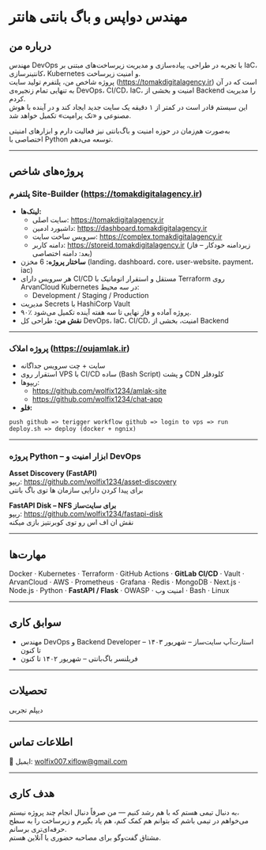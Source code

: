 # مهندس دواپس و باگ بانتی هانتر

## درباره من  
مهندس DevOps با تجربه در طراحی، پیاده‌سازی و مدیریت زیرساخت‌های مبتنی بر IaC، کانتینرسازی، Kubernetes و امنیت زیرساخت.  
پروژه شاخص من، پلتفرم تولید سایت (https://tomakdigitalagency.ir) است که در آن به تنهایی تمام زنجیره‌ی DevOps، CI/CD، IaC، امنیت و بخشی از Backend را مدیریت کردم.  
این سیستم قادر است در کمتر از ۱ دقیقه یک سایت جدید ایجاد کند و در آینده با هوش مصنوعی و «تک پرامپت» تکمیل خواهد شد.  

به‌صورت هم‌زمان در حوزه امنیت و باگ‌بانتی نیز فعالیت دارم و ابزارهای امنیتی اختصاصی با Python توسعه می‌دهم.

---

## پروژه‌های شاخص  

### **پلتفرم Site-Builder (https://tomakdigitalagency.ir)**  
- **لینک‌ها:**
  - سایت اصلی: https://tomakdigitalagency.ir  
  - داشبورد ادمین: https://dashboard.tomakdigitalagency.ir  
  - سرویس ساخت سایت: https://complex.tomakdigitalagency.ir  
  - دامنه کاربر: https://storeid.tomakdigitalagency.ir (زیردامنه خودکار – فاز بعد: دامنه اختصاصی)  
- **ساختار پروژه:** 6 مخزن (landing، dashboard، core، user-website، payment، iac)  
- هر سرویس دارای CI/CD مستقل و استقرار اتوماتیک با Terraform روی ArvanCloud Kubernetes در سه محیط:
  - Development / Staging / Production  
- مدیریت Secrets با HashiCorp Vault  
- ۹۰٪ پروژه آماده و فاز نهایی تا سه هفته آینده تکمیل می‌شود.  
- **نقش من:** طراحی کل DevOps، IaC، CI/CD، امنیت، بخشی از Backend  

---

### **پروژه املاک (https://oujamlak.ir)**  
- سایت + چت سرویس جداگانه  
- استقرار روی VPS با CI/CD ساده (Bash Script) و پشت CDN کلودفلر  
- ریپوها:
  - https://github.com/wolfix1234/amlak-site  
  - https://github.com/wolfix1234/chat-app  
- **فلو:**  
```
push github => terigger workflow github => login to vps => run deploy.sh => deploy (docker + ngnix)
```
---

### **پروژه Python – ابزار امنیت و DevOps**
**Asset Discovery (FastAPI)**  
ریپو: https://github.com/wolfix1234/asset-discovery  
برای پیدا کردن دارایی سازمان ها توی باگ بانتی

**FastAPI Disk – NFS برای سایت‌ساز**  
ریپو: https://github.com/wolfix1234/fastapi-disk  
نقش ان اف اس رو توی کوبرنتیز بازی میکنه 

---

## مهارت‌ها  
Docker · Kubernetes · Terraform · GitHub Actions · **GitLab CI/CD** · Vault · ArvanCloud · AWS · Prometheus · Grafana · Redis · MongoDB · Next.js · Node.js · Python · **FastAPI / Flask** · OWASP · امنیت وب · Bash · Linux  

---

## سوابق کاری  
- مهندس DevOps و Backend Developer – استارت‌آپ سایت‌ساز – شهریور ۱۴۰۳ تا کنون  
- فریلنسر باگ‌بانتی – شهریور ۱۴۰۲ تا کنون  

---

## تحصیلات  
دیپلم تجربی  

---

## اطلاعات تماس  
📧 ایمیل: wolfix007.xiflow@gmail.com  

---

## هدف کاری  
به دنبال تیمی هستم که با هم رشد کنیم — من صرفاً دنبال انجام چند پروژه نیستم،  
می‌خواهم در تیمی باشم که بتوانم هم کمک کنم، هم یاد بگیرم و زیرساخت را به سطح حرفه‌ای‌تری برسانم.  
مشتاق گفت‌وگو برای مصاحبه حضوری یا آنلاین هستم.
